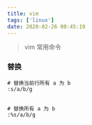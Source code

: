 ```yaml
---
title: vim
tags: ['linux']
date: 2020-02-26 00:45:19
---
```


> vim 常用命令


### 替换

```
# 替换当前行所有 a 为 b
:s/a/b/g


# 替换所有 a 为 b
:%s/a/b/g
```




